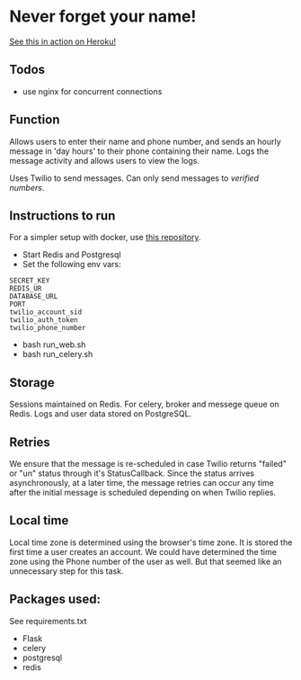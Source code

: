# Never forget your name!
[See this in action on Heroku!](http://cryptic-wildwood-57006.herokuapp.com/)

## Todos
- use nginx for concurrent connections

## Function
Allows users to enter their name and phone number, and sends an hourly message
in 'day hours' to their phone containing their name.
Logs the message activity and allows users to view the logs.

Uses Twilio to send messages. Can only send messages to *verified numbers*.

## Instructions to run
For a simpler setup with docker, use [this repository](https://github.com/anujkhare/reminder_docker).
- Start Redis and Postgresql
- Set the following env vars:
```
SECRET_KEY
REDIS_UR
DATABASE_URL
PORT
twilio_account_sid
twilio_auth_token
twilio_phone_number
```
- bash run_web.sh
- bash run_celery.sh

## Storage
Sessions maintained on Redis. For celery, broker and messege queue on Redis.
Logs and user data stored on PostgreSQL.

## Retries
We ensure that the message is re-scheduled in case Twilio returns "failed" or "un" status through it's StatusCallback. Since the status arrives asynchronously, at a later time, the message retries can occur any time after the initial message is scheduled depending on when Twilio replies.

## Local time
Local time zone is determined using the browser's time zone. It is stored the
first time a user creates an account.
We could have determined the time zone using the Phone number of the user as
well. But that seemed like an unnecessary step for this task.

## Packages used:
See requirements.txt

- Flask
- celery
- postgresql
- redis
